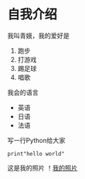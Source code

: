 # 自我介绍
我叫青娥，我的爱好是
1. 跑步
2. 打游戏
3. 踢足球
4. 唱歌

我会的语言
* 英语
* 日语
* 法语

写一行Python给大家
```
print"hello world"
```

这是我的照片
！[我的照片](E:\demo\blog\bingbing.jpeg)
